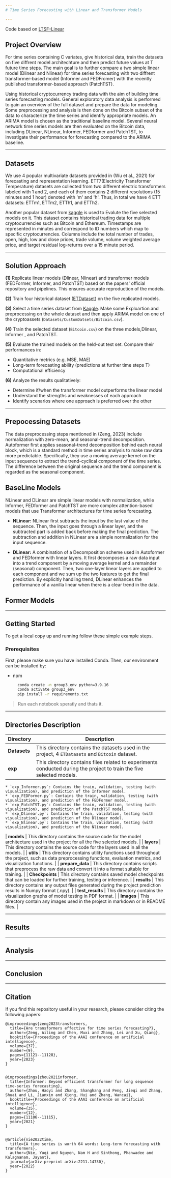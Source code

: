 ```yaml
---
# Time Series Forecasting with Linear and Transformer Models

---
```

Code based on [LTSF-Linear](https://github.com/cure-lab/LTSF-Linear)


## Project Overview

For time series containing C variates, give historical data, train the datasets on five diffrent model architechture and then predict future values at T future time steps. The main goal is to further compare a two simple linear model (Dlinear and Nlinear) for time series forecasting with two diffrent transformer-based model (Informer and FEDFromer) with the recently published transformer-based approach (PatchTST). 

Using historical cryptocurrency trading data with the aim of building time series forecasting models. General exploratory data analysis is performed to gain an overview of the full dataset and prepare the data for modeling. Some preprocessing and analysis is then done on the Bitcoin subset of the data to characterize the time series and identify appropriate models. An ARIMA model is chosen as the traditional baseline model. Several neural network time series models are then evaluated on the Bitcoin data, including DLinear, NLinear, Informer, FEDformer and PatchTST, to investigate their performance for forecasting compared to the ARIMA baseline. 

---
## Datasets
We use 4 popular multivariate datasets provided in (Wu et al., 2021) for forecasting and representation learning. ETT7(Electricity Transformer Temperature) datasets are collected from two different electric transformers labeled with 1 and 2, and each of them contains 2 different resolutions (15
minutes and 1 hour) denoted with 'm' and 'h'. Thus, in total we have 4 ETT datasets: ETTm1, ETTm2, ETTh1, and ETTh2.

Another popular dataset from [kaggle](https://www.kaggle.com/competitions/g-research-crypto-forecasting/data) is used to Evalute the five selected models on it. This dataset contains historical trading data for multiple cryptocurrencies such as Bitcoin and Ethereum. Timestamps are represented in minutes and correspond to ID numbers which map to specific cryptocurrencies. Columns include the total number of trades, open, high, low and close prices, trade volume, volume weighted average price, and target residual log-returns over a 15 minute period.

---
## Solution Approach

**(1)** Replicate linear models (Dlinear, Nlinear) and transformer models (FEDFormer, Informer, and PatchTST) based on the papers' official repository and pipelines. This ensures accurate reproduction of the models.

**(2)** Train four historical dataset ([ETDataset](https://github.com/zhouhaoyi/ETDataset.git)) on the five replicated models.

**(3)** Select a time series dataset from [Kaggle](https://www.kaggle.com/competitions/g-research-crypto-forecasting/data?select=train.csv). Make some Exploartion and preprocessing on the whole dataset and then apply ARIMA model on one of the cryptoassets (`Datasets/CustomDatsets/Bitcoin.csv`).

**(4)** Train the selected dataset (`Bitcoin.csv`) on the three models,Dlinear, Informer , and PatchTST.

**(5)** Evaluate the trained models on the held-out test set. Compare their performances in:

- Quantitative metrics (e.g. MSE, MAE)
- Long-term forecasting ability (predictions at further time steps T)
- Computational efficiency

**(6)** Analyze the results qualitatively:

- Determine if/when the transformer model outperforms the linear model
- Understand the strengths and weaknesses of each approach
- Identify scenarios where one approach is preferred over the other

---
## Prepocessing Datasets

The data preprocessing steps mentioned in (Zeng, 2023) include normalization with zero-mean, and seasonal-trend decomposition. Autoformer first applies seasonal-trend decomposition behind each neural block, which is a standard method in time series analysis to make raw data more predictable. Specifically, they use a moving average kernel on the input sequence to extract the trend-cyclical component of the time series. The difference between the original sequence and the trend component is regarded as the seasonal component. 

## BaseLine Models

NLinear and DLinear are simple linear models with normalization, while Informer, FEDformer and PatchTST are more complex attention-based models that use Transformer architectures for time series forecasting.

- **NLinear:** NLinear first subtracts the input by the last value of the sequence. Then, the input goes through a linear layer, and the subtracted part is added back before making the final prediction. The subtraction and addition in NLinear are a simple normalization for the input sequence.

- **DLinear:** A combination of a Decomposition scheme used in Autoformer and FEDformer with linear layers. It first decomposes a raw data input into a trend component by a moving average kernel and a remainder (seasonal) component. Then, two one-layer linear layers are applied to each component and we sum up the two features to get the final prediction. By explicitly handling trend, DLinear enhances the performance of a vanilla linear when there is a clear trend in the data.

## Former Models

<!-- - **Informer:** An attention-based model for time series forecasting proposed in 2019. It uses a Transformer encoder-decoder architecture with causal self-attention and cross attention.

- **FEDformer:** An improvement on Informer proposed in 2021. It uses feature-wise decomposition which decomposes the input into different features before feeding them into separate transformers. This helps capture different patterns in the data.

- **PatchTST:** -->

---
## Getting Started

To get a local copy up and running follow these simple example steps.

### **Prerequisites**

First, please make sure you have installed Conda. Then, our environment can be installed by:


* npm
  ```sh
    conda create -n group3_env python=3.9.16
    conda activate group3_env
    pip install -r requirements.txt
  ```
> Run each notebook speratly and thats it.

---
## Directories Description

<!-- - **`Datasets`:** This directory contains the datasets used in the project, 4 `ETDatasets` and `Bitcoin` dataset.
- **`exp`:** This directory contains files related to experiments conducted during the project to train the five selected models.
    - `exp_Informer.py`: Contains the train , validation, testing (with visualization) , and prediction of the Informer model.
    - `exp_FEDFormer.py`: Contains the train , validation, testing (with visualization), and prediction of the FEDFormer model.
    - `exp_PatchTST.py`: Contains the train , validation, testing (with visualization), and prediction of the PatchTST model.
    - `exp_Dlinear.py`: Contains the train , validation, testing (with visualization), and prediction of the Dlinear model.
    - `exp_Nlinear.py`: Contains the train , validation, testing (with visualization), and prediction of the Nlinear model.
- **`models`:** This directory contains the source code for the model architecture used in the project for all the five selected models.
- **`layers`:** This directory contains the source code for the layers used in all the models.
- **`utils`:** This directory contains utility functions used throughout the project, such as data preprocessing functions, evaluation metrics, and visualization functions.
- **`prepare_data`:** This directory contains scripts that preprocess the raw data and convert it into a format suitable for training.
- **`Checkpoints`:** This directory contains saved model checkpoints that can be loaded for further training, testing or inference.
- **`results`:** This directory contains any output files generated during the project prediction results in Numpy format (.npy).
- **`test_results`:** This directory contains the visualization graphs of model testing in PDF format.
- **`Images`:** This directory contain any images used in the project in markdown or in README files. -->

| Directory | Description |
|---|---|
| **Datasets** | This directory contains the datasets used in the project, 4 `ETDatasets` and `Bitcoin` dataset. |
| **exp** | This directory contains files related to experiments conducted during the project to train the five selected models. |
    * `exp_Informer.py`: Contains the train, validation, testing (with visualization), and prediction of the Informer model.
    * `exp_FEDFormer.py`: Contains the train, validation, testing (with visualization), and prediction of the FEDFormer model.
    * `exp_PatchTST.py`: Contains the train, validation, testing (with visualization), and prediction of the PatchTST model.
    * `exp_Dlinear.py`: Contains the train, validation, testing (with visualization), and prediction of the Dlinear model.
    * `exp_Nlinear.py`: Contains the train, validation, testing (with visualization), and prediction of the Nlinear model.
| **models** | This directory contains the source code for the model architecture used in the project for all the five selected models. |
| **layers** | This directory contains the source code for the layers used in all the models. |
| **utils** | This directory contains utility functions used throughout the project, such as data preprocessing functions, evaluation metrics, and visualization functions. |
| **prepare_data** | This directory contains scripts that preprocess the raw data and convert it into a format suitable for training. |
| **Checkpoints** | This directory contains saved model checkpoints that can be loaded for further training, testing or inference. |
| **results** | This directory contains any output files generated during the project prediction results in Numpy format (.npy). |
| **test_results** | This directory contains the visualization graphs of model testing in PDF format. |
| **Images** | This directory contain any images used in the project in markdown or in README files. |


---
## Results
<!-- The results of the project are saved in the `test_results` directory. The results include the quantitative metrics (MSE, MAE), the long-term forecasting ability, and the computational efficiency of the models. -->

---
## Analysis
<!-- The results of the project show that transformer models can outperform linear models in some cases, but the performance of both types of models depends on the specific dataset. For example, transformer models performed better than linear models on the Bitcoin dataset, but linear models performed better on the S&P 500 dataset.

The analysis of the results also shows that the strengths and weaknesses of linear and transformer models differ. Linear models are typically more computationally efficient, but they may not be able to capture long-term trends in the data. Transformer models are more complex, but they can capture long-term trends and make more accurate predictions. -->

---
## Conclusion
<!-- The project shows that both linear and transformer models can be effective for time series forecasting. The choice of which type of model to use depends on the specific dataset and the desired trade-off between accuracy and computational efficiency. -->


---
## Citation
If you find this repository useful in your research, please consider citing the following papers:

```
@inproceedings{zeng2023transformers,
  title={Are transformers effective for time series forecasting?},
  author={Zeng, Ailing and Chen, Muxi and Zhang, Lei and Xu, Qiang},
  booktitle={Proceedings of the AAAI conference on artificial intelligence},
  volume={37},
  number={9},
  pages={11121--11128},
  year={2023}
}


@inproceedings{zhou2021informer,
  title={Informer: Beyond efficient transformer for long sequence time-series forecasting},
  author={Zhou, Haoyi and Zhang, Shanghang and Peng, Jieqi and Zhang, Shuai and Li, Jianxin and Xiong, Hui and Zhang, Wancai},
  booktitle={Proceedings of the AAAI conference on artificial intelligence},
  volume={35},
  number={12},
  pages={11106--11115},
  year={2021}
}


@article{nie2022time,
  title={A time series is worth 64 words: Long-term forecasting with transformers},
  author={Nie, Yuqi and Nguyen, Nam H and Sinthong, Phanwadee and Kalagnanam, Jayant},
  journal={arXiv preprint arXiv:2211.14730},
  year={2022}
}

```